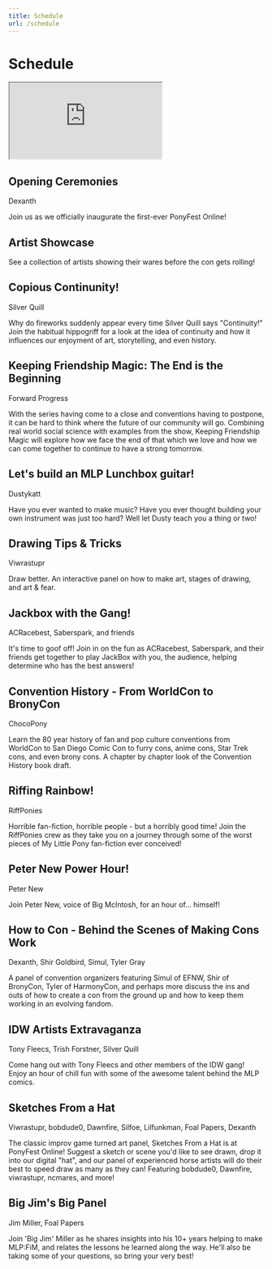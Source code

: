 ```yaml
---
title: Schedule
url: /schedule
---
```

# Schedule

<style>
.content {
	max-width: 1177px !important;
}
</style>

<iframe id="schedule-frame" src="https://docs.google.com/spreadsheets/d/e/2PACX-1vSvjoXdRhjggfJ4kOzTBtO-zzRQiG2Wu2SkTfD28R9L3r5aOr8Vym_nR1WYDhbnnb0V-br7TPUbfBAK/pubhtml?gid=1441673986&amp;single=true&amp;widget=false&amp;chrome=false&amp;headers=false"></iframe>

<div class="panel-list">

## Opening Ceremonies
<p class="panelist">Dexanth</p>

Join us as we officially inaugurate the first-ever PonyFest Online!

## Artist Showcase

See a collection of artists showing their wares before the con gets rolling!

## Copious Continunity!
<p class="panelist">Silver Quill</p>

Why do fireworks suddenly appear every time Silver Quill says "Continuity!" Join the habitual hippogriff for a look at the idea of continuity and
how it influences our enjoyment of art, storytelling, and even history.

## Keeping Friendship Magic: The End is the Beginning
<p class="panelist">Forward Progress</p>

With the series having come to a close and conventions having to postpone, it can be hard to think where the future of our community will go.
Combining real world social science with examples from the show, Keeping Friendship Magic will explore how we face the end of that which we love
and how we can come together to continue to have a strong tomorrow.

## Let's build an MLP Lunchbox guitar!
<p class="panelist">Dustykatt</p>

Have you ever wanted to make music? Have you ever thought building your own instrument was just too hard? Well let Dusty teach you a thing or two!

## Drawing Tips & Tricks
<p class="panelist">Viwrastupr</p>

Draw better. An interactive panel on how to make art, stages of drawing, and art & fear.

## Jackbox with the Gang!
<p class="panelist">ACRacebest, Saberspark, and friends</p>

It's time to goof off! Join in on the fun as ACRacebest, Saberspark, and their friends get together to play JackBox with you,
the audience, helping determine who has the best answers!

## Convention History - From WorldCon to BronyCon
<p class="panelist">ChocoPony</p>

Learn the 80 year history of fan and pop culture conventions from WorldCon to San Diego Comic Con to furry cons, anime cons, Star Trek cons,
and even brony cons. A chapter by chapter look of the Convention History book draft.

## Riffing Rainbow!
<p class="panelist">RiffPonies</p>

Horrible fan-fiction, horrible people - but a horribly good time! Join the RiffPonies crew as they take you on a journey through some of the worst
pieces of My Little Pony fan-fiction ever conceived!

## Peter New Power Hour!
<p class="panelist">Peter New</p>

Join Peter New, voice of Big McIntosh, for an hour of... himself!

## How to Con - Behind the Scenes of Making Cons Work
<p class="panelist">Dexanth, Shir Goldbird, Simul, Tyler Gray</p>

A panel of convention organizers featuring Simul of EFNW, Shir of BronyCon, Tyler of HarmonyCon, and perhaps more discuss the ins and outs of how
to create a con from the ground up and how to keep them working in an evolving fandom.

## IDW Artists Extravaganza
<p class="panelist">Tony Fleecs, Trish Forstner, Silver Quill</p>

Come hang out with Tony Fleecs and other members of the IDW gang! Enjoy an hour of chill fun with some of the awesome talent behind the MLP comics.

## Sketches From a Hat
<p class="panelist">Viwrastupr, bobdude0, Dawnfire, Silfoe, Lilfunkman, Foal Papers, Dexanth</p>

The classic improv game turned art panel, Sketches From a Hat is at PonyFest Online! Suggest a sketch or scene you'd like to see drawn, drop it into our digital "hat", and our panel of experienced horse artists will do their best to speed draw as many as they can! Featuring bobdude0, Dawnfire, viwrastupr, ncmares, and more!

## Big Jim's Big Panel
<p class="panelist">Jim Miller, Foal Papers</p>

Join 'Big Jim' Miller as he shares insights into his 10+ years helping to make MLP:FiM, and relates the lessons he learned along the way. He'll also
be taking some of your questions, so bring your very best!


</div>